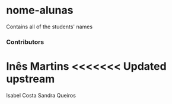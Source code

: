 # nome-alunas
Contains all of the students' names

### Contributors
Inês Martins
<<<<<<< Updated upstream
=======
Isabel Costa
Sandra Queiros